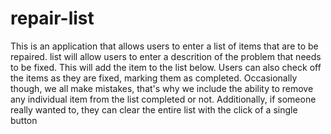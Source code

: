 # repair-list
 This is an application that allows users to enter a list of items that are to be repaired.
 list will allow users to enter a descrition of the problem that needs to be fixed. This will add the item to the list below. Users can also check off the items as they are fixed, marking them as completed. Occasionally though, we all make mistakes, that's why we include the ability to remove any individual item from the list completed or not. Additionally, if someone really wanted to, they can clear the entire list with the click of a single button
